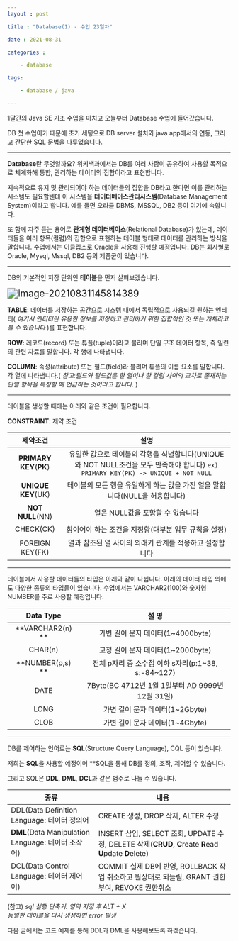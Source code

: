 ```yaml
---
layout : post

title : "Database(1) - 수업 23일차" 

date : 2021-08-31

categories :

	- database

tags:

	- database / java

---
```




1달간의 Java SE 기초 수업을 마치고 오늘부터 Database 수업에 들어갔습니다.  

DB 첫 수업이기 때문에 초기 세팅으로 DB server 설치와 java app에서의 연동, 그리고 간단한 SQL 문법을 다루었습니다.

---

**Database**란 무엇일까요? 위키백과에서는 DB를 여러 사람이 공유하여 사용할 목적으로 체계화해 통합, 관리하는 데이터의 집합이라고 표현합니다. 

지속적으로 유지 및 관리되어야 하는 데이터들의 집합을 DB라고 한다면 이를 관리하는 시스템도 필요할텐데 이 시스템을 **데이터베이스관리시스템**(Database Management System)이라고 합니다. 예를 들면 오라클 DBMS, MSSQL, DB2 등이 여기에 속합니다.

또 함께 자주 듣는 용어로 **관계형 데이터베이스**(Relational Database)가 있는데, 데이터들을 여러 항목(컬럼)의 집합으로 표현하는 테이블 형태로 데이터를 관리하는 방식을 말합니다. 수업에서는 이클립스로 Oracle을 사용해 진행할 예정입니다. DB는 회사별로 Oracle, Mysql, Mssql, DB2 등의 제품군이 있습니다.

---

DB의 기본적인 저장 단위인 **테이블**을 먼저 살펴보겠습니다.  

<img src="C:\Users\Yong Lee\AppData\Roaming\Typora\typora-user-images\image-20210831145814389.png" alt="image-20210831145814389" style="zoom:150%;" />

__TABLE__: 데이터를 저장하는 공간으로 시스템 내에서 독립적으로 사용되길 원하는 엔티티( *여기서 엔티티란 유용한 정보를 저장하고 관리하기 위한 집합적인 것 또는 개체라고 볼 수 있습니다* )를 표현합니다.

**ROW**: 레코드(record) 또는 튜플(tuple)이라고 불리며 단일 구조 데이터 항목, 즉 일련의 관련 자료를 말합니다. 각 행에 나타냅니다.

**COLUMN**: 속성(attribute) 또는 필드(field)라 불리며 튜플의 이름 요소를 말합니다. 각 열에 나타냅니다.( _참고:필드와 필드값은 한 열이나 한 칼럼 사이의 교차로 존재하는 단일 항목을 특정할 때 언급하는 것이라고 합니다._ )

---

테이블을 생성할 때에는 아래와 같은 조건이 필요합니다.  

**CONSTRAINT**: 제약 조건

| 제약조건 | 설명 |
| :--------: | :--------: |
|**PRIMARY KEY**(**PK**) |유일한 값으로 테이블의 각행을 식별합니다(UNIQUE와 NOT NULL조건을 모두 만족해야 합니다)		`ex) PRIMARY KEY(PK) -> UNIQUE + NOT NULL`|
|**UNIQUE KEY**(UK)|테이블의 모든 행을 유일하게 하는 값을 가진 열을 말합니다(NULL을 허용합니다)|
|**NOT NULL**(NN)|열은 NULL값을 포함할 수 없습니다|
|CHECK(CK) |참이어야 하는 조건을 지정함(대부분 업무 규칙을 설정)|
|FOREIGN KEY(FK)|열과 참조된 열 사이의 외래키 관계를 적용하고 설정합니다|

---

테이블에서 사용할 데이터들의 타입은 아래와 같이 나뉩니다. 아래의 데이터 타입 외에도 다양한 종류의 타입들이 있습니다. 수업에서는 VARCHAR2(100)와 숫자형 NUMBER를 주로 사용할 예정입니다. 

|Data Type|설 명|
|:-----:|:----:|
|**VARCHAR2(n) **|가변 길이 문자 데이터(1~4000byte)|
|CHAR(n)|고정 길이 문자 데이터(1~2000byte)|
|**NUMBER(p,s) **|전체 p자리 중 소수점 이하 s자리(p:1~38, s:-84~127)|
|DATE|7Byte(BC 4712년 1월 1일부터 AD 9999년 12월 31일)|
|LONG|가변 길이 문자 데이터(1~2Gbyte) |
|CLOB|가변 길이 문자 데이터(1~4Gbyte) |

---

DB를 제어하는 언어로는 **SQL**(Structure Query Language), CQL  등이 있습니다.  

저희는 **SQL**을 사용할 예정이며 **SQL을 통해 DB를 정의, 조작, 제어할 수 있습니다.

그리고 SQL은 **DDL**, **DML**, **DCL**과 같은 범주로 나눌 수 있습니다.  

| 종류                                               | 내용                                                         |
| -------------------------------------------------- | ------------------------------------------------------------ |
| DDL(Data Definition Language: 데이터 정의어        | CREATE 생성, DROP 삭제, ALTER 수정                           |
| **DML**(Data Manipulation Language: 데이터 조작어) | INSERT 삽입, SELECT 조회, UPDATE 수정, DELETE 삭제(**CRUD**, **C**reate **R**ead **U**pdate **D**elete) |
| DCL(Data Control Language: 데이터 제어어)          | COMMIT 실제 DB에 반영, ROLLBACK 작업 취소하고 원상태로 되돌림, GRANT 권한부여, REVOKE 권한취소 |

(참고)   *sql 실행 단축키: 영역 지정 후 ALT + X*  
			*동일한 테이블을 다시 생성하면 error 발생*



다음 글에서는 코드 예제를 통해 DDL과 DML을 사용해보도록 하겠습니다.

